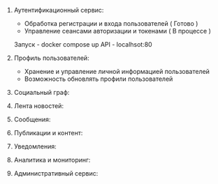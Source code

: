 1. Аутентификационный сервис:
   - Обработка регистрации и входа пользователей ( Готово )
   - Управление сеансами авторизации и токенами  ( В процессе )

   Запуск - docker compose up
   API - localhsot:80 

3. Профиль пользователей:
   - Хранение и управление личной информацией пользователей
   - Возможность обновлять профили пользователей


4. Социальный граф:
   


5. Лента новостей:
  


6. Сообщения:
   


7. Публикации и контент:
  


8. Уведомления:
   


9. Аналитика и мониторинг:
   


10. Административный сервис:
   
